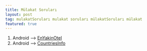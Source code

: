 ```yaml
---
title: Mülakat Soruları
layout: post
tag: mulakatSoruları mulakat soruları mülakatSoruları mülakat
featured: true
---
```


1. Android --> [EnYakinOtel](https://github.com/tkeskin/EnYakinOtel)
2. Android --> [CountriesInfo](https://github.com/tkeskin/CountriesInfo)